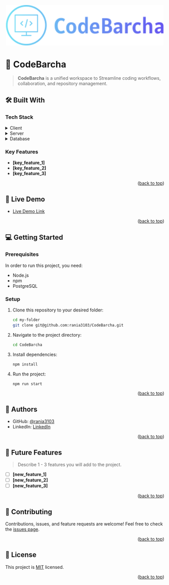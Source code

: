 <a name="readme-top"></a>
<div align="center">
  <!-- You are encouraged to replace this logo with your own! Otherwise you can also remove it. -->
  <img src="./img/try.png" alt="logo" width="500"  height="auto" />
  <br/>
</div>

<!-- PROJECT DESCRIPTION -->
# 📖 CodeBarcha

> **CodeBarcha** is a unified workspace to Streamline coding workflows, collaboration, and repository management.
> 
## 🛠 Built With

### Tech Stack

<details>
  <summary>Client</summary>
  <ul>
    <li><a href="https://reactjs.org/">React.js</a></li>
  </ul>
</details>
<details>
  <summary>Server</summary>
  <ul>
    <li><a href="https://expressjs.com/">Express.js</a></li>
  </ul>
</details>
<details>
<summary>Database</summary>
  <ul>
    <li><a href="https://www.postgresql.org/">PostgreSQL</a></li>
  </ul>
</details>
<!-- Features -->

### Key Features <a name="key-features"></a>
- **[key_feature_1]**
- **[key_feature_2]**
- **[key_feature_3]**
<p align="right">(<a href="#readme-top">back to top</a>)</p>
<!-- LIVE DEMO -->

## 🚀 Live Demo
- [Live Demo Link](https://google.com)
<p align="right">(<a href="#readme-top">back to top</a>)</p>
<!-- GETTING STARTED -->

## 💻 Getting Started

### Prerequisites

In order to run this project, you need:
- Node.js
- npm
- PostgreSQL

### Setup

1. Clone this repository to your desired folder:
    ```sh
    cd my-folder
    git clone git@github.com:rania3103/CodeBarcha.git
    ```

2. Navigate to the project directory:
    ```sh
    cd CodeBarcha
    ```

3. Install dependencies:
    ```sh
    npm install
    ```

4. Run the project:
    ```sh
    npm run start
    ```
<p align="right">(<a href="#readme-top">back to top</a>)</p>
<!-- AUTHORS -->

## 👥 Authors

- GitHub: [@rania3103](https://github.com/rania3103)
- LinkedIn: [LinkedIn](https://linkedin.com/in/rania-abassi-24105a249)
<p align="right">(<a href="#readme-top">back to top</a>)</p>
<!-- FUTURE FEATURES -->

## 🔭 Future Features

> Describe 1 - 3 features you will add to the project.
- [ ] **[new_feature_1]**
- [ ] **[new_feature_2]**
- [ ] **[new_feature_3]**
<p align="right">(<a href="#readme-top">back to top</a>)</p>
<!-- CONTRIBUTING -->

## 🤝 Contributing

Contributions, issues, and feature requests are welcome!
Feel free to check the [issues page](../../issues/).
<p align="right">(<a href="#readme-top">back to top</a>)</p>

<!-- LICENSE -->

## 📝 License <a name="license"></a>

This project is [MIT](./LICENSE) licensed.
<p align="right">(<a href="#readme-top">back to top</a>)</p>
